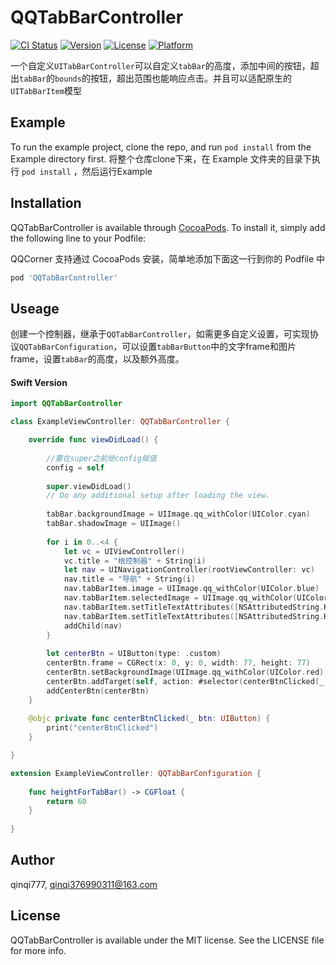 # QQTabBarController

[![CI Status](https://img.shields.io/travis/qinqi777/QQTabBarController.svg?style=flat)](https://travis-ci.org/qinqi777/QQTabBarController)
[![Version](https://img.shields.io/cocoapods/v/QQTabBarController.svg?style=flat)](https://cocoapods.org/pods/QQTabBarController)
[![License](https://img.shields.io/cocoapods/l/QQTabBarController.svg?style=flat)](https://cocoapods.org/pods/QQTabBarController)
[![Platform](https://img.shields.io/cocoapods/p/QQTabBarController.svg?style=flat)](https://cocoapods.org/pods/QQTabBarController)

一个自定义```UITabBarController```可以自定义```tabBar```的高度，添加中间的按钮，超出```tabBar```的```bounds```的按钮，超出范围也能响应点击。并且可以适配原生的```UITabBarItem```模型

## Example

To run the example project, clone the repo, and run `pod install` from the Example directory first.
将整个仓库clone下来，在 Example 文件夹的目录下执行 `pod install` ，然后运行Example

## Installation

QQTabBarController is available through [CocoaPods](https://cocoapods.org). To install
it, simply add the following line to your Podfile:

QQCorner 支持通过 CocoaPods 安装，简单地添加下面这一行到你的 Podfile 中

```ruby
pod 'QQTabBarController'
```

## Useage

创建一个控制器，继承于```QQTabBarController```，如需更多自定义设置，可实现协议```QQTabBarConfiguration```，可以设置```tabBarButton```中的文字frame和图片frame，设置```tabBar```的高度，以及额外高度。

#### Swift Version

```Swift
import QQTabBarController

class ExampleViewController: QQTabBarController {

    override func viewDidLoad() {
        
        //要在super之前给config赋值
        config = self
        
        super.viewDidLoad()
        // Do any additional setup after loading the view.
        
        tabBar.backgroundImage = UIImage.qq_withColor(UIColor.cyan)
        tabBar.shadowImage = UIImage()
        
        for i in 0..<4 {
            let vc = UIViewController()
            vc.title = "根控制器" + String(i)
            let nav = UINavigationController(rootViewController: vc)
            nav.title = "导航" + String(i)
            nav.tabBarItem.image = UIImage.qq_withColor(UIColor.blue)
            nav.tabBarItem.selectedImage = UIImage.qq_withColor(UIColor.magenta)
            nav.tabBarItem.setTitleTextAttributes([NSAttributedString.Key.foregroundColor: UIColor.gray], for: .normal)
            nav.tabBarItem.setTitleTextAttributes([NSAttributedString.Key.foregroundColor: UIColor.red], for: .selected)
            addChild(nav)
        }
        
        let centerBtn = UIButton(type: .custom)
        centerBtn.frame = CGRect(x: 0, y: 0, width: 77, height: 77)
        centerBtn.setBackgroundImage(UIImage.qq_withColor(UIColor.red), for: .normal)
        centerBtn.addTarget(self, action: #selector(centerBtnClicked(_:)), for: .touchUpInside)
        addCenterBtn(centerBtn)
    }
    
    @objc private func centerBtnClicked(_ btn: UIButton) {
        print("centerBtnClicked")
    }

}

extension ExampleViewController: QQTabBarConfiguration {
    
    func heightForTabBar() -> CGFloat {
        return 60
    }
    
}

```

## Author

qinqi777, qinqi376990311@163.com

## License

QQTabBarController is available under the MIT license. See the LICENSE file for more info.
